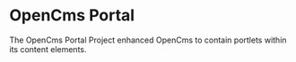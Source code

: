 OpenCms Portal
==============

The OpenCms Portal Project enhanced OpenCms to contain portlets within its content elements. 


